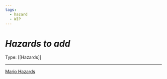 ```yaml
---
tags:
  - hazard
  - WIP
---
```

# _Hazards to add_

Type: [[Hazards]]

----


[Mario Hazards](https://www.mariowiki.com/Category:Hazardous_objects)